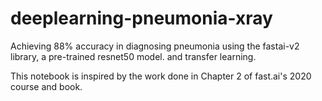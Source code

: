 # deeplearning-pneumonia-xray

Achieving 88% accuracy in diagnosing pneumonia using the fastai-v2 library, a pre-trained resnet50 model. and transfer learning.

This notebook is inspired by the work done in Chapter 2 of fast.ai's 2020 course and book.

